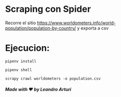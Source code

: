 # Scraping con Spider
Recorre el sitio https://www.worldometers.info/world-population/population-by-country/ y exporta a csv

# Ejecucion:
```
pipenv install

pipenv shell

scrapy crawl worldometers -o population.csv
```

##### Made with ❤️ by Leandro Arturi
